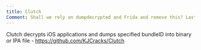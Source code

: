 ```yaml
---
title: Clutch
Comment: Shall we rely on dumpdecrypted and Frida and remove this? Last time I tried I couldn't get it working 
---
```


Clutch decrypts iOS applications and dumps specified bundleID into binary or IPA file - <https://github.com/KJCracks/Clutch>